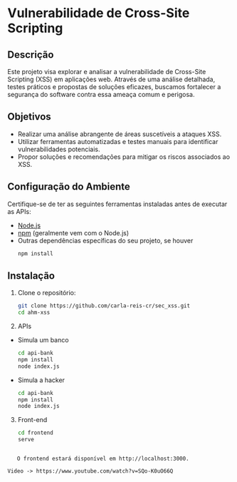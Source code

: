 # Vulnerabilidade de Cross-Site Scripting

## Descrição

Este projeto visa explorar e analisar a vulnerabilidade de Cross-Site Scripting (XSS) em aplicações web. Através de uma análise detalhada, testes práticos e propostas de soluções eficazes, buscamos fortalecer a segurança do software contra essa ameaça comum e perigosa.

## Objetivos

- Realizar uma análise abrangente de áreas suscetíveis a ataques XSS.
- Utilizar ferramentas automatizadas e testes manuais para identificar vulnerabilidades potenciais.
- Propor soluções e recomendações para mitigar os riscos associados ao XSS.

## Configuração do Ambiente

Certifique-se de ter as seguintes ferramentas instaladas antes de executar as APIs:

- [Node.js](https://nodejs.org/)
- [npm](https://www.npmjs.com/) (geralmente vem com o Node.js)
- Outras dependências específicas do seu projeto, se houver
  ```bash
  npm install
  ```

## Instalação

1. Clone o repositório:

   ```bash
   git clone https://github.com/carla-reis-cr/sec_xss.git
   cd ahm-xss

   ```

2. APIs

- Simula um banco

  ```bash
  cd api-bank
  npm install
  node index.js

  ```

- Simula a hacker
  ```bash
  cd api-bank
  npm install
  node index.js
  ```

3. Front-end
   ```bash
   cd frontend
   serve
   ```

```

   O frontend estará disponível em http://localhost:3000.

Video -> https://www.youtube.com/watch?v=SQo-K0uO66Q
```
